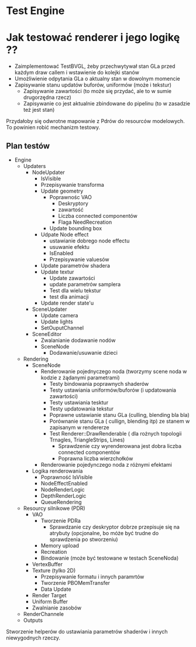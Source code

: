 # Test Engine

# Jak testować renderer i jego logikę ??

- Zaimplementować TestBVGL, żeby przechwytywał stan GLa przed każdym draw callem i wstawienie do kolejki stanów
- Umożliwienie odpytania GLa o aktualny stan w dowolnym momencie
- Zapisywanie stanu updatów buforów, uniformów (może i tekstur)
	- Zapisywanie zawartości (to może się przydać, ale to w sumie drugorzędna rzecz)
	- Zapisywanie co jest aktualnie zbindowane do pipelinu (to w zasadzie też jest stan)

Przydałoby się odwrotne mapowanie z Pdrów do resourców modelowych.
To powinien robić mechanizm testowy.
	
## Plan testów	

- Engine
	- Updaters
		- NodeUpdater
			- IsVisible
			- Przepisywanie transforma
			- Update geometry
				- Poprawnośc VAO
					- Deskryptory
					- zawartość
					- Liczba connected componentów
					- Flaga NeedRecreation
				- Update bounding box
			- Udpate Node effect
				- ustawianie dobrego node effectu
				- usuwanie efektu
				- IsEnabled
				- Przepisywanie valuesów
			- Update parametrów shadera
			- Update textur
				- Update zawartości
				- update parametrów samplera
				- Test dla wielu tekstur
				- test dla animacji
			- Update render state'u
		- SceneUpdater
			- Update camera
			- Update lights
			- SetOuputChannel
		- SceneEditor
			- Zwalanianie dodawanie nodów
			- SceneNode
				- Dodawanie/usuwanie dzieci
	- Rendering
		- SceneNode
			- Renderowanie pojednyczego noda (tworzymy scene noda w kodzie z żądanymi parametrami)
				- Testy bindowania poprawnych shaderów
				- Testy ustawiania uniformów/buforów (i updatowania zawartości)
				- Testy ustawiania tesktur
				- Testy updatowania tekstur
				- Poprawne ustawianie stanu GLa (culling, blending bla bla)
				- Porównanie stanu GLa ( cullign, blending itp) ze stanem w zapisanym w rendererze
				- Test Renderer::DrawRenderable ( dla rożnych topologii Trnagles, TriangleStrips, Lines)
					- Sprawdzenie czy wyrenderowana jest dobra liczba connected componentów
					- Poprawna liczba wierzchołków
			- Renderowanie pojedynczego noda z różnymi efektami
		- Logika renderowania
			- Poprawność IsVisible
			- NodeEffectEnabled
			- NodeRenderLogic
			- DepthRenderLogic
			- QueueRendering
	- Resourcy silnikowe (PDR)
		- VAO
			- Tworzenie PDRa
				- Sprawdzanie czy deskryptor dobrze przepisuje się na atrybuty (opcjonalne, bo móże być trudne do sprawdzenia po stworzeniu)
			- Memory upload
			- Recreation
			- Bindowanie (może być testowane w testach SceneNoda)
		- VertexBuffer
		- Texture (tylko 2D)
			- Przepisywanie formatu i innych paramrtów
			- Tworzenie PBOMemTransfer
			- Data Update
		- Render Target
		- Uniform Buffer
		- Zwalnianie zasobów
	- RenderChannele
	- Outputs
	
	
Stworzenie helperów do ustawiania parametrów shaderów i innych niewygodnych rzeczy.